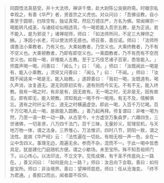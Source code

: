 > 同圆悟法真慈受。并十大法师，禅讲千僧，赴大尉陈公良弼府斋。时徽宗私幸观之，有善《华严》者，贤首宗之义虎也。对众问曰：​「吾佛设教，自小乘至于圆顿，扫除空有，独证真常。然后万德庄严，方名为佛。常闻禅宗一喝能转凡成圣，与诸经论似相违背。今一喝若能入吾宗五教，是为正说。若不能入，是为邪说？​」诸禅视师，师曰：​「如法师所问，不足三大禅师之酬。​」净因小长老，可以使法师无惑也。师召善，善应诺。师曰：​「法师所谓愚法小乘教者，乃有义也。大乘始教者，乃空义也。大乘终教者，乃不有不空义也。大乘顿教者，乃即有即空义也。一乘圆教者，乃不有而有不空而空义也。如我一喝，非惟能人五教。至于工巧伎艺诸子百家，悉皆能入。​」师震声喝一喝，问善曰：​「闻么？​」曰：​「闻。​」师曰：​「汝既闻此一喝是有，能入小乘教。​」须臾又问善曰：​「闻么？​」曰：​「不闻。​」师曰：​「汝既不闻适来一喝是无，能入始教。​」遂顾善曰：​「我初一喝，汝既道有。喝久声消，汝复道无。道无则原初实有，道有则而今实无。不有不无，能入终教。我有一喝之时，有非是有，因无故有。无一喝之时，无非是无，因有故无。即有即无，能入顿教。须知我此一喝不作一喝用。有无不及，情解俱忘。道有之时纤尘不立，道无之时横遍虚空。即此一喝，入百千万亿喝。百千万亿喝入此一喝，是故能入圆教。​」善乃起再拜。师复谓曰：非唯一喝为然，乃至一语一默一动一静。从古至今，十方虚空万象森罗，六趣四生，三世诸佛，一切圣贤，八万四千法门，百千三昧，无量妙义，契理契机，与天地万物一体，谓之法身。三界惟心，万法惟识，四时八节，阴阳一致，谓之法性。是故《华严经》云：​「法性遍在一切处。有相无相一声一色，全在一尘中含四义。事理无边，周遍无余。参而不杂，混而不一。于此一喝中皆悉具足。犹是建化门庭随机方便。谓之小歇场。未至宝所。殊不知吾祖师门下。以心传心。以法印法，不立文字。见性成佛，有千圣不传底向上一路在。​」善又问曰：​「如何是向上一路？​」师曰：汝且向下会取。善曰：如何是宝所。师曰：非汝境界。善曰：望禅师慈悲。师曰：任从沧海变。​「终不为君通。​」善胶口而出，闻者靡不叹仰。


